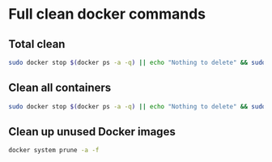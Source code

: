 ---
---

# Full clean docker commands

## Total clean

```bash
sudo docker stop $(docker ps -a -q) || echo "Nothing to delete" && sudo docker rm $(docker ps -a -q) || echo "Nothing to delete" && docker ps -a && docker rmi $(docker images -a -q) || echo "Nothing to delete" && docker volume rm $(docker volume ls -q) || echo "Nothing to delete" && docker system prune -a
```

## Clean all containers

```bash
sudo docker stop $(docker ps -a -q) || echo "Nothing to delete" && sudo docker rm $(docker ps -a -q) || echo "Nothing to delete" && docker ps -a
```

## Clean up unused Docker images
```bash
docker system prune -a -f
```